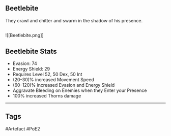 ## Beetlebite
They crawl and chitter and swarm
in the shadow of his presence.
##
![[Beetlebite.png]]
## Beetlebite Stats
- Evasion: 74
- Energy Shield: 29
- Requires Level 52, 50 Dex, 50 Int
- (20–30)% increased Movement Speed
- (60–120)% increased Evasion and Energy Shield
- Aggravate Bleeding on Enemies when they Enter your Presence
- 100% increased Thorns damage


---
## Tags
#Artefact
#PoE2